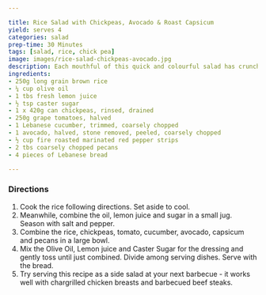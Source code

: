 ```yaml
---

title: Rice Salad with Chickpeas, Avocado & Roast Capsicum
yield: serves 4
categories: salad
prep-time: 30 Minutes
tags: [salad, rice, chick pea]
image: images/rice-salad-chickpeas-avocado.jpg
description: Each mouthful of this quick and colourful salad has crunchy pecans, sweet roast capsicum and healthy brown rice.
ingredients:
- 250g long grain brown rice
- ¼ cup olive oil
- 1 tbs fresh lemon juice
- ½ tsp caster sugar
- 1 x 420g can chickpeas, rinsed, drained
- 250g grape tomatoes, halved
- 1 Lebanese cucumber, trimmed, coarsely chopped
- 1 avocado, halved, stone removed, peeled, coarsely chopped
- ½ cup fire roasted marinated red pepper strips
- 2 tbs coarsely chopped pecans
- 4 pieces of Lebanese bread

---
```


### Directions

1. Cook the rice following directions. Set aside to cool.
2. Meanwhile, combine the oil, lemon juice and sugar in a small jug. Season with salt and pepper.
3. Combine the rice, chickpeas, tomato, cucumber, avocado, capsicum and pecans in a large bowl.
4. Mix the Olive Oil, Lemon juice and Caster Sugar for the dressing and gently toss until just combined. Divide among serving dishes. Serve with the bread.
5. Try serving this recipe as a side salad at your next barbecue - it works well with chargrilled chicken breasts and barbecued beef steaks.
